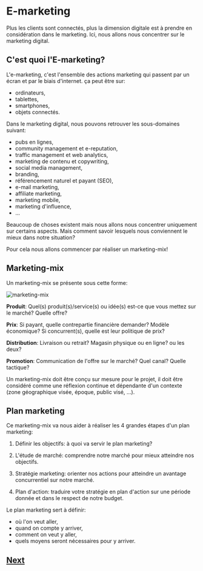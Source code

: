 # E-marketing

Plus les clients sont connectés, plus la dimension digitale est à prendre en considération dans le marketing. Ici, nous allons nous concentrer sur le marketing digital.

## C'est quoi l'E-marketing?

L'e-marketing, c'est l'ensemble des actions marketing qui passent par un écran et par le biais d'internet.
ça peut être sur:

- ordinateurs,
- tablettes,
- smartphones,
- objets connectés.

Dans le marketing digital, nous pouvons retrouver les sous-domaines suivant:

- pubs en lignes,
- community management et e-reputation,
- traffic management et web analytics,
- marketing de contenu et copywriting,
- social media management,
- branding,
- référencement naturel et payant (SEO),
- e-mail marketing,
- affiliate marketing,
- marketing mobile,
- marketing d'influence,
- ...

Beaucoup de choses existent mais nous allons nous concentrer uniquement sur certains aspects. Mais comment savoir lesquels nous conviennent le mieux dans notre situation?

Pour cela nous allons commencer par réaliser un marketing-mix!

## Marketing-mix

Un marketing-mix se présente sous cette forme:

![marketing-mix](https://www.mauricelargeron.com/wp-content/uploads/2015/08/mix-marketing.jpg)


**Produit**: Quel(s) produit(s)/service(s) ou idée(s) est-ce que vous mettez sur le marché? Quelle offre?

**Prix**: Si payant, quelle contrepartie financière demander? Modèle économique? Si concurrent(s), quelle est leur politique de prix?

**Distribution**: Livraison ou retrait? Magasin physique ou en ligne? ou les deux?

**Promotion**: Communication de l'offre sur le marché? Quel canal? Quelle tactique?

Un marketing-mix doit être conçu sur mesure pour le projet, il doit être considéré comme une réflexion continue et dépendante d'un contexte (zone géographique visée, époque, public visé, ...).

## Plan marketing

Ce marketing-mix va nous aider à réaliser les 4 grandes étapes d'un plan marketing:

1) Définir les objectifs: à quoi va servir le plan marketing?

2) L'étude de marché: comprendre notre marché pour mieux atteindre nos objectifs.

3) Stratégie marketing: orienter nos actions pour atteindre un avantage concurrentiel sur notre marché.

4) Plan d'action: traduire votre stratégie en plan d'action sur une période donnée et dans le respect de notre budget.

Le plan marketing sert à définir:

- où l'on veut aller,
- quand on compte y arriver,
- comment on veut y aller,
- quels moyens seront nécessaires pour y arriver.

## [Next](build-objectives.md)
